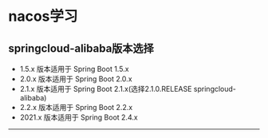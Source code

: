 # nacos学习

## springcloud-alibaba版本选择

- 1.5.x 版本适用于 Spring Boot 1.5.x
- 2.0.x 版本适用于 Spring Boot 2.0.x
- 2.1.x 版本适用于 Spring Boot 2.1.x(选择2.1.0.RELEASE  springcloud-alibaba)
- 2.2.x 版本适用于 Spring Boot 2.2.x
- 2021.x 版本适用于 Spring Boot 2.4.x

------

